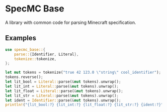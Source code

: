 # SpecMC Base
A library with common code for parsing Minecraft specification.

## Examples
```rust
use specmc_base::{
    parse::{Identifier, Literal},
    tokenize::tokenize,
};

let mut tokens = tokenize("true 42 123.0 \"string\" cool_identifier");
tokens.reverse();
let lit_bool = Literal::parse(&mut tokens).unwrap();
let lit_int = Literal::parse(&mut tokens).unwrap();
let lit_float = Literal::parse(&mut tokens).unwrap();
let lit_str = Literal::parse(&mut tokens).unwrap();
let ident = Identifier::parse(&mut tokens).unwrap();
println!("{lit_bool:?} {lit_int:?} {lit_float:?} {lit_str:?} {ident:?}");
```
